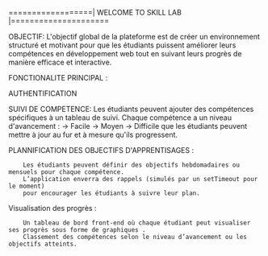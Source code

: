==================| WELCOME TO SKILL LAB  |=====================
                                                                     
OBJECTIF:
  L'objectif global de la plateforme est de créer un environnement structuré et motivant pour que les étudiants
  puissent améliorer leurs compétences en développement web tout en suivant leurs progrès de manière efficace et interactive.

FONCTIONALITE PRINCIPAL :

  AUTHENTIFICATION

  SUIVI DE COMPETENCE:
          Les étudiants peuvent ajouter des compétences spécifiques à un tableau de suivi.
          Chaque compétence a un niveau d'avancement : -> Facile
                                                       -> Moyen
                                                       -> Difficile 
           que les étudiants peuvent mettre à jour au fur et à mesure qu'ils progressent.
          
  PLANNIFICATION DES OBJECTIFS D'APPRENTISAGES :

        Les étudiants peuvent définir des objectifs hebdomadaires ou mensuels pour chaque compétence.
        L’application enverra des rappels (simulés par un setTimeout pour le moment) 
        pour encourager les étudiants à suivre leur plan.

  Visualisation des progrès :

        Un tableau de bord front-end où chaque étudiant peut visualiser ses progrès sous forme de graphiques .
        Classement des compétences selon le niveau d’avancement ou les objectifs atteints.
